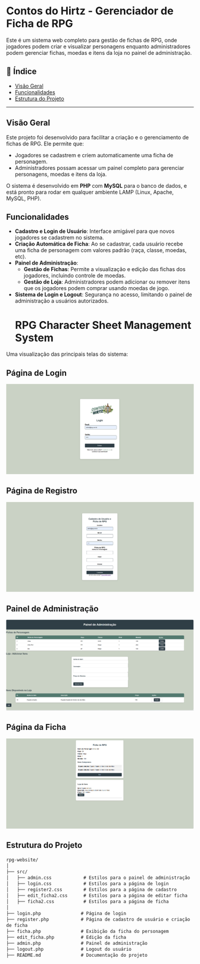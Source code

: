 # Contos do Hirtz - Gerenciador de Ficha de RPG

Este é um sistema web completo para gestão de fichas de RPG, onde jogadores podem criar e visualizar personagens enquanto administradores podem gerenciar fichas, moedas e itens da loja no painel de administração.

## 📝 Índice

- [Visão Geral](#visão-geral)
- [Funcionalidades](#funcionalidades)
- [Estrutura do Projeto](#estrutura-do-projeto)


---

## Visão Geral

Este projeto foi desenvolvido para facilitar a criação e o gerenciamento de fichas de RPG. Ele permite que:
- Jogadores se cadastrem e criem automaticamente uma ficha de personagem.
- Administradores possam acessar um painel completo para gerenciar personagens, moedas e itens da loja.

O sistema é desenvolvido em **PHP** com **MySQL** para o banco de dados, e está pronto para rodar em qualquer ambiente LAMP (Linux, Apache, MySQL, PHP).

## Funcionalidades

- **Cadastro e Login de Usuário**: Interface amigável para que novos jogadores se cadastrem no sistema.
- **Criação Automática de Ficha**: Ao se cadastrar, cada usuário recebe uma ficha de personagem com valores padrão (raça, classe, moedas, etc).
- **Painel de Administração**:
  - **Gestão de Fichas**: Permite a visualização e edição das fichas dos jogadores, incluindo controle de moedas.
  - **Gestão de Loja**: Administradores podem adicionar ou remover itens que os jogadores podem comprar usando moedas de jogo.
- **Sistema de Login e Logout**: Segurança no acesso, limitando o painel de administração a usuários autorizados.
  # RPG Character Sheet Management System

Uma visualização das principais telas do sistema:

## Página de Login
![Página de Login](./images/login.png)

## Página de Registro
![Página de Login](./images/register.png)

## Painel de Administração
![Painel de Administração](./images/admin.png)

## Página da Ficha
![Página da ficha ](./images/ficha.png)

## Estrutura do Projeto

```plaintext
rpg-website/
│
├── src/
│   ├── admin.css            # Estilos para o painel de administração
│   ├── login.css            # Estilos para a página de login
│   ├── register2.css        # Estilos para a página de cadastro
│   ├── edit_ficha2.css      # Estilos para a página de editar ficha
│   ├── ficha2.css           # Estilos para a página de ficha
│
├── login.php               # Página de login
├── register.php            # Página de cadastro de usuário e criação de ficha
├── ficha.php               # Exibição da ficha do personagem
├── edit_ficha.php          # Edição da ficha
├── admin.php               # Painel de administração
├── logout.php              # Logout do usuário
├── README.md               # Documentação do projeto

